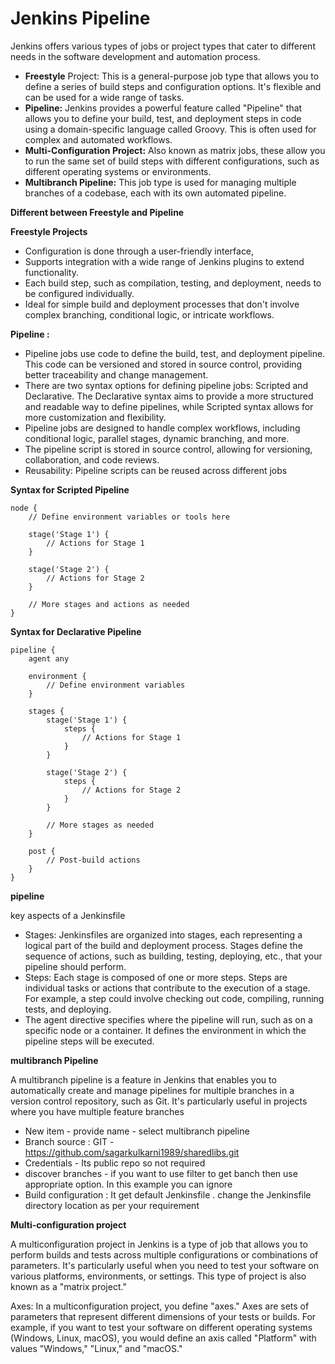 # Jenkins Pipeline 

Jenkins offers various types of jobs or project types that cater to different needs in the software development and automation process.

- **Freestyle** Project: This is a general-purpose job type that allows you to define a series of build steps and configuration options. It's flexible and can be used for a wide range of tasks.
- **Pipeline:** Jenkins provides a powerful feature called "Pipeline" that allows you to define your build, test, and deployment steps in code using a domain-specific language called Groovy. This is often used for complex and automated workflows.
- **Multi-Configuration Project:** Also known as matrix jobs, these allow you to run the same set of build steps with different configurations, such as different operating systems or environments.
- **Multibranch Pipeline:** This job type is used for managing multiple branches of a codebase, each with its own automated pipeline.

**Different between Freestyle and Pipeline**

**Freestyle Projects**
- Configuration is done through a user-friendly interface,
- Supports integration with a wide range of Jenkins plugins to extend functionality.
- Each build step, such as compilation, testing, and deployment, needs to be configured individually.
- Ideal for simple build and deployment processes that don't involve complex branching, conditional logic, or intricate workflows.

**Pipeline :**
- Pipeline jobs use code to define the build, test, and deployment pipeline. This code can be versioned and stored in source control, providing better traceability and change management.
- There are two syntax options for defining pipeline jobs: Scripted and Declarative. The Declarative syntax aims to provide a more structured and readable way to define pipelines, while Scripted syntax allows for more customization and flexibility.
- Pipeline jobs are designed to handle complex workflows, including conditional logic, parallel stages, dynamic branching, and more.
- The pipeline script is stored in source control, allowing for versioning, collaboration, and code reviews.
- Reusability: Pipeline scripts can be reused across different jobs

**Syntax for Scripted Pipeline**
```
node {
    // Define environment variables or tools here
    
    stage('Stage 1') {
        // Actions for Stage 1
    }
    
    stage('Stage 2') {
        // Actions for Stage 2
    }
    
    // More stages and actions as needed
}

```
**Syntax for Declarative Pipeline**

```
pipeline {
    agent any
    
    environment {
        // Define environment variables
    }
    
    stages {
        stage('Stage 1') {
            steps {
                // Actions for Stage 1
            }
        }
        
        stage('Stage 2') {
            steps {
                // Actions for Stage 2
            }
        }
        
        // More stages as needed
    }
    
    post {
        // Post-build actions
    }
}

```

**pipeline**

 key aspects of a Jenkinsfile
 
 - Stages: Jenkinsfiles are organized into stages, each representing a logical part of the build and deployment process. Stages define the sequence of actions, such as building, testing, deploying, etc., that your pipeline should perform.
- Steps: Each stage is composed of one or more steps. Steps are individual tasks or actions that contribute to the execution of a stage. For example, a step could involve checking out code, compiling, running tests, and deploying.
- The agent directive specifies where the pipeline will run, such as on a specific node or a container. It defines the environment in which the pipeline steps will be executed.
  

**multibranch Pipeline**

A multibranch pipeline is a feature in Jenkins that enables you to automatically create and manage pipelines for multiple branches in a version control repository, such as Git. It's particularly useful in projects where you have multiple feature branches

 - New item - provide name - select multibranch pipeline
 - Branch source : GIT - https://github.com/sagarkulkarni1989/sharedlibs.git
 - Credentials - Its public repo so not required
 - discover branches - if you want to use filter to get banch then use appropriate option. In this example you can ignore
 - Build configuration : It get default Jenkinsfile . change the Jenkinsfile directory location as per your requirement

**Multi-configuration project**

A multiconfiguration project in Jenkins is a type of job that allows you to perform builds and tests across multiple configurations or combinations of parameters. It's particularly useful when you need to test your software on various platforms, environments, or settings. This type of project is also known as a "matrix project."

Axes: In a multiconfiguration project, you define "axes." Axes are sets of parameters that represent different dimensions of your tests or builds. For example, if you want to test your software on different operating systems (Windows, Linux, macOS), you would define an axis called "Platform" with values "Windows," "Linux," and "macOS."

